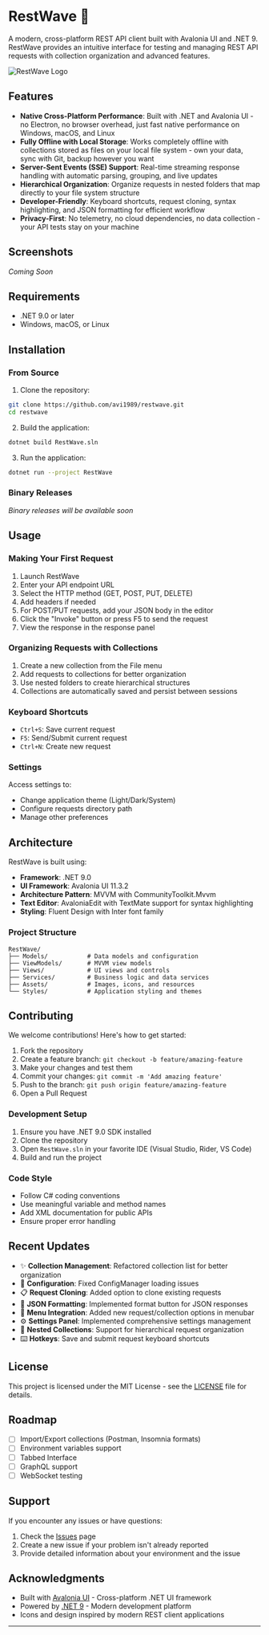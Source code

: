 # RestWave 🌊

A modern, cross-platform REST API client built with Avalonia UI and .NET 9. RestWave provides an intuitive interface for testing and managing REST API requests with collection organization and advanced features.

![RestWave Logo](RestWave/Assets/logo.ico)

## Features

- **Native Cross-Platform Performance**: Built with .NET and Avalonia UI - no Electron, no browser overhead, just fast native performance on Windows, macOS, and Linux
- **Fully Offline with Local Storage**: Works completely offline with collections stored as files on your local file system - own your data, sync with Git, backup however you want
- **Server-Sent Events (SSE) Support**: Real-time streaming response handling with automatic parsing, grouping, and live updates
- **Hierarchical Organization**: Organize requests in nested folders that map directly to your file system structure
- **Developer-Friendly**: Keyboard shortcuts, request cloning, syntax highlighting, and JSON formatting for efficient workflow
- **Privacy-First**: No telemetry, no cloud dependencies, no data collection - your API tests stay on your machine

## Screenshots

*Coming Soon*

## Requirements

- .NET 9.0 or later
- Windows, macOS, or Linux

## Installation

### From Source

1. Clone the repository:
```bash
git clone https://github.com/avi1989/restwave.git
cd restwave
```

2. Build the application:
```bash
dotnet build RestWave.sln
```

3. Run the application:
```bash
dotnet run --project RestWave
```

### Binary Releases

*Binary releases will be available soon*

## Usage

### Making Your First Request

1. Launch RestWave
2. Enter your API endpoint URL
3. Select the HTTP method (GET, POST, PUT, DELETE)
4. Add headers if needed
5. For POST/PUT requests, add your JSON body in the editor
6. Click the "Invoke" button or press F5 to send the request
7. View the response in the response panel

### Organizing Requests with Collections

1. Create a new collection from the File menu
2. Add requests to collections for better organization
3. Use nested folders to create hierarchical structures
4. Collections are automatically saved and persist between sessions

### Keyboard Shortcuts

- `Ctrl+S`: Save current request
- `F5`: Send/Submit current request
- `Ctrl+N`: Create new request

### Settings

Access settings to:
- Change application theme (Light/Dark/System)
- Configure requests directory path
- Manage other preferences

## Architecture

RestWave is built using:

- **Framework**: .NET 9.0
- **UI Framework**: Avalonia UI 11.3.2
- **Architecture Pattern**: MVVM with CommunityToolkit.Mvvm
- **Text Editor**: AvaloniaEdit with TextMate support for syntax highlighting
- **Styling**: Fluent Design with Inter font family

### Project Structure

```
RestWave/
├── Models/           # Data models and configuration
├── ViewModels/       # MVVM view models
├── Views/            # UI views and controls
├── Services/         # Business logic and data services
├── Assets/           # Images, icons, and resources
└── Styles/           # Application styling and themes
```

## Contributing

We welcome contributions! Here's how to get started:

1. Fork the repository
2. Create a feature branch: `git checkout -b feature/amazing-feature`
3. Make your changes and test them
4. Commit your changes: `git commit -m 'Add amazing feature'`
5. Push to the branch: `git push origin feature/amazing-feature`
6. Open a Pull Request

### Development Setup

1. Ensure you have .NET 9.0 SDK installed
2. Clone the repository
3. Open `RestWave.sln` in your favorite IDE (Visual Studio, Rider, VS Code)
4. Build and run the project

### Code Style

- Follow C# coding conventions
- Use meaningful variable and method names
- Add XML documentation for public APIs
- Ensure proper error handling

## Recent Updates

- ✨ **Collection Management**: Refactored collection list for better organization
- 🔧 **Configuration**: Fixed ConfigManager loading issues
- 📋 **Request Cloning**: Added option to clone existing requests
- 🎨 **JSON Formatting**: Implemented format button for JSON responses
- 📱 **Menu Integration**: Added new request/collection options in menubar
- ⚙️ **Settings Panel**: Implemented comprehensive settings management
- 🎯 **Nested Collections**: Support for hierarchical request organization
- ⌨️ **Hotkeys**: Save and submit request keyboard shortcuts

## License

This project is licensed under the MIT License - see the [LICENSE](LICENSE) file for details.

## Roadmap

- [ ] Import/Export collections (Postman, Insomnia formats)
- [ ] Environment variables support
- [ ] Tabbed Interface
- [ ] GraphQL support
- [ ] WebSocket testing

## Support

If you encounter any issues or have questions:

1. Check the [Issues](https://github.com/avi1989/restwave/issues) page
2. Create a new issue if your problem isn't already reported
3. Provide detailed information about your environment and the issue

## Acknowledgments

- Built with [Avalonia UI](https://avaloniaui.net/) - Cross-platform .NET UI framework
- Powered by [.NET 9](https://dotnet.microsoft.com/) - Modern development platform
- Icons and design inspired by modern REST client applications

---
